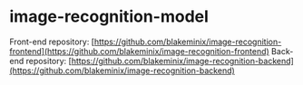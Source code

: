 ﻿# image-recognition-model

Front-end repository: [https://github.com/blakeminix/image-recognition-frontend](https://github.com/blakeminix/image-recognition-frontend)
Back-end repository: [https://github.com/blakeminix/image-recognition-backend](https://github.com/blakeminix/image-recognition-backend)
